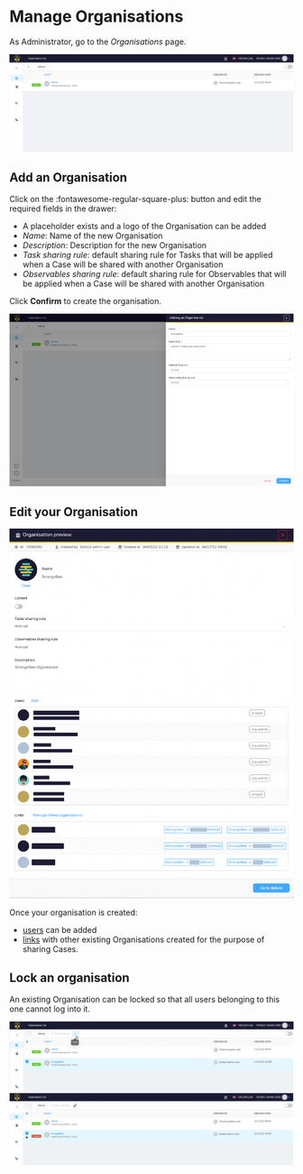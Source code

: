 # Manage Organisations

As Administrator, go to the *Organisations* page.

![](./images/organisations-1.png)

## Add an Organisation

Click on the :fontawesome-regular-square-plus: button and edit the required fields in the drawer: 

* A placeholder exists and a logo of the Organisation can be added
* *Name*: Name of the new Organisation 
* *Description*: Description for the new Organisation
* *Task sharing rule*: default sharing rule for Tasks that will be applied when a Case will be shared with another Organisation
* *Observables sharing rule*: default sharing rule for Observables that will be applied when a Case will be shared with another Organisation

Click **Confirm** to create the organisation. 

![](./images/organisations-2.png)


## Edit your Organisation

![](./images/organisations-3.png)

Once your organisation is created:

* [users](./accounts.md) can be added
* [links](./organisation-links.md) with other existing Organisations created for the purpose of sharing Cases.


## Lock an organisation
An existing Organisation can be locked so that all users belonging to this one cannot log into it.

![](./images/organisations-4.png)